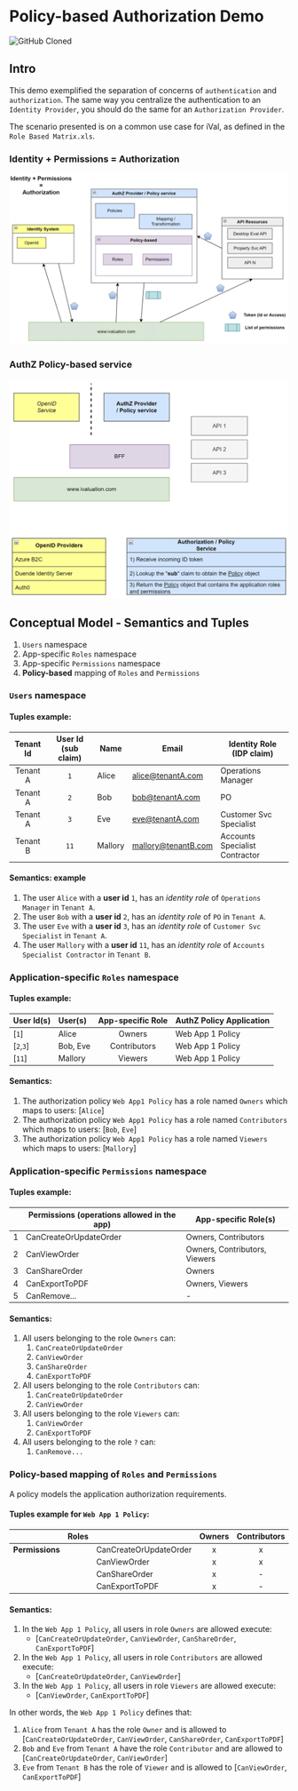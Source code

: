 # Policy-based Authorization Demo

![GitHub Cloned](https://img.shields.io/badge/dynamic/json?color=success&label=cloned&query=count&url=https://gist.githubusercontent.com/vres-azb/ee2bf887d1d26d36a0919e16416516d5/raw/clone.json&logo=github)


## Intro
This demo exemplified the separation of concerns of `authentication` and `authorization`. The same way you centralize the authentication to an `Identity Provider`, you should do the same for an `Authorization Provider`.

The scenario presented is on a common use case for iVal, as defined in the `Role Based Matrix.xls`.

### Identity + Permissions = Authorization

![Identity + Permissions = Authorization](./assets/sc01.png)

### AuthZ Policy-based service

![AuthZ Policy-based service](./assets/sc02.png)

## Conceptual Model - Semantics and Tuples

1. `Users` namespace
1. App-specific `Roles` namespace
1. App-specific `Permissions` namespace
1. **Policy-based** mapping of `Roles` and `Permissions`

### `Users` namespace

#### Tuples example:

|Tenant Id|User Id (sub claim)|Name|Email|Identity Role (IDP claim)|
|:-:|:-:|-|-|-|
|Tenant A|`1`|Alice|alice@tenantA.com|Operations Manager|
|Tenant A|`2`|Bob|bob@tenantA.com|PO|
|Tenant A|`3`|Eve|eve@tenantA.com|Customer Svc Specialist|
|Tenant B|`11`|Mallory|mallory@tenantB.com|Accounts Specialist Contractor|

#### Semantics: example

1. The user `Alice` with a **user id** `1`, has an *identity role* of `Operations Manager` in `Tenant A`.
1. The user `Bob` with a **user id** `2`, has an *identity role* of `PO` in `Tenant A`.
1. The user `Eve` with a **user id** `3`, has an *identity role* of `Customer Svc Specialist` in `Tenant A`.
1. The user `Mallory` with a **user id** `11`, has an *identity role* of `Accounts Specialist Contractor` in `Tenant B`.

### Application-specific `Roles` namespace

#### Tuples example:

|User Id(s)|User(s)|App-specific Role|AuthZ Policy Application|
|:-|:-|:-:|-|
|[`1`]|Alice|Owners| Web App 1  Policy|
|[`2`,`3`]|Bob, Eve|Contributors|Web App 1 Policy|
|[`11`]|Mallory|Viewers|Web App 1 Policy|

#### Semantics:

1. The authorization policy `Web App1 Policy` has a role named `Owners` which maps to users: [`Alice`]
1. The authorization policy `Web App1 Policy` has a role named `Contributors` which maps to users: [`Bob`, `Eve`]
1. The authorization policy `Web App1 Policy` has a role named `Viewers` which maps to users: [`Mallory`]

### Application-specific `Permissions` namespace

#### Tuples example:

||Permissions (operations allowed in the app)|App-specific Role(s)|
|-|-|-|
|1|CanCreateOrUpdateOrder|Owners, Contributors|
|2|CanViewOrder|Owners, Contributors, Viewers|
|3|CanShareOrder|Owners|
|4|CanExportToPDF|Owners, Viewers|
|5|CanRemove...|-|

#### Semantics:

1. All users belonging to the role `Owners` can:
    1. `CanCreateOrUpdateOrder`
    1. `CanViewOrder`
    1. `CanShareOrder`
    1. `CanExportToPDF`
1. All users belonging to the role `Contributors` can:
    1. `CanCreateOrUpdateOrder`
    1. `CanViewOrder`
1. All users belonging to the role `Viewers` can:
    1. `CanViewOrder`
    1. `CanExportToPDF`
1. All users belonging to the role `?` can:
    1. `CanRemove...`

### **Policy-based** mapping of `Roles` and `Permissions`

A policy models the application authorization requirements.

#### Tuples example for `Web App 1 Policy`:

||Roles||Owners|Contributors|Viewers|
|-:|:-|-|:-:|:-:|:-:|
|**Permissions**||CanCreateOrUpdateOrder|x|x|-|
|||CanViewOrder|x|x|x|
|||CanShareOrder|x|-|-|
|||CanExportToPDF|x|-|x|

#### Semantics:

1. In the `Web App 1 Policy`, all users in role `Owners` are allowed execute:
    - [`CanCreateOrUpdateOrder`, `CanViewOrder`, `CanShareOrder`, `CanExportToPDF`]
1. In the `Web App 1 Policy`, all users in role `Contributors` are allowed execute:
    - [`CanCreateOrUpdateOrder`, `CanViewOrder`]
1. In the `Web App 1 Policy`, all users in role `Viewers` are allowed execute:
    - [`CanViewOrder`, `CanExportToPDF`]

In other words, the `Web App 1 Policy` defines that:

1. `Alice` from `Tenant A` has the role `Owner` and is allowed to  [`CanCreateOrUpdateOrder`, `CanViewOrder`, `CanShareOrder`, `CanExportToPDF`]
1. `Bob` and `Eve` from `Tenant A` have the role `Contributor` and are allowed to [`CanCreateOrUpdateOrder`, `CanViewOrder`]
1. `Eve` from `Tenant B` has the role of `Viewer` and is allowed to [`CanViewOrder`, `CanExportToPDF`]